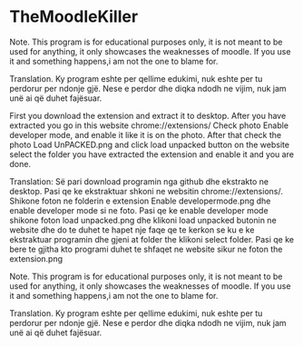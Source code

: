 # TheMoodleKiller
Note.
This program is for educational purposes only, it is not meant to be used for anything, it only showcases the weaknesses of moodle.
If you use it and something happens,i am not the one to blame for.

Translation.
Ky program eshte per qellime edukimi, nuk eshte per tu perdorur per ndonje gjë.
Nese e perdor dhe diqka ndodh ne vijim, nuk jam unë ai që duhet fajësuar.


First you download the extension and extract it to desktop.
After you have extracted you go in this website chrome://extensions/
Check photo Enable developer mode, and enable it like it is on the photo.
After that check the photo Load UnPACKED.png and click load unpacked button on the website select the folder you have extracted the extension and enable it and you are done.


Translation:
Së pari download programin nga github dhe ekstrakto ne desktop.
Pasi qe ke ekstraktuar shkoni ne websitin chrome://extensions/.
Shikone foton ne folderin e extension Enable developermode.png dhe enable developer mode si ne foto.
Pasi qe ke enable developer mode shikone foton load unpacked.png dhe klikoni load unpacked butonin ne website dhe do te duhet te hapet nje faqe qe te kerkon se ku e ke ekstraktuar programin dhe gjeni at folder the klikoni select folder.
Pasi qe ke bere te gjitha kto programi duhet te shfaqet ne website sikur ne foton the extension.png
 
Note.
This program is for educational purposes only, it is not meant to be used for anything, it only showcases the weaknesses of moodle.
If you use it and something happens,i am not the one to blame for.

Translation.
Ky program eshte per qellime edukimi, nuk eshte per tu perdorur per ndonje gjë.
Nese e perdor dhe diqka ndodh ne vijim, nuk jam unë ai që duhet fajësuar.
